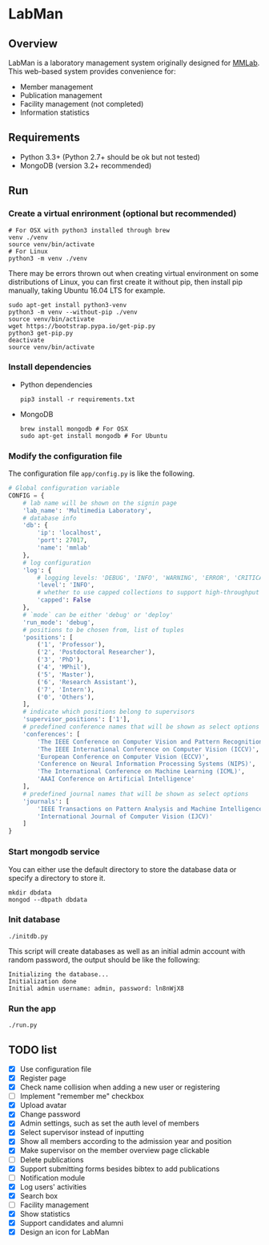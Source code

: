 # LabMan

## Overview
LabMan is a laboratory management system originally designed for [MMLab](http://mmlab.ie.cuhk.edu.hk/). This web-based system provides convenience for:
- Member management
- Publication management
- Facility management (not completed)
- Information statistics

## Requirements
- Python 3.3+ (Python 2.7+ should be ok but not tested)
- MongoDB (version 3.2+ recommended)

## Run
### Create a virtual enrironment (optional but recommended)
``` shell
# For OSX with python3 installed through brew
venv ./venv
source venv/bin/activate
# For Linux
python3 -m venv ./venv
```
There may be errors thrown out when creating virtual environment on some distributions of Linux, you can first create it without pip, then install pip manually, taking Ubuntu 16.04 LTS for example.
``` shell
sudo apt-get install python3-venv
python3 -m venv --without-pip ./venv
source venv/bin/activate
wget https://bootstrap.pypa.io/get-pip.py
python3 get-pip.py
deactivate
source venv/bin/activate
```

### Install dependencies
- Python dependencies

    ``` shell
    pip3 install -r requirements.txt
    ```

- MongoDB

    ``` shell
    brew install mongodb # For OSX
    sudo apt-get install mongodb # For Ubuntu
    ```

### Modify the configuration file
The configuration file `app/config.py` is like the following.
``` python
# Global configuration variable
CONFIG = {
    # lab name will be shown on the signin page
    'lab_name': 'Multimedia Laboratory',
    # database info
    'db': {
        'ip': 'localhost',
        'port': 27017,
        'name': 'mmlab'
    },
    # log configuration
    'log': {
        # logging levels: 'DEBUG', 'INFO', 'WARNING', 'ERROR', 'CRITICAL'
        'level': 'INFO',
        # whether to use capped collections to support high-throughput operations
        'capped': False
    },
    # `mode` can be either 'debug' or 'deploy'
    'run_mode': 'debug',
    # positions to be chosen from, list of tuples
    'positions': [
        ('1', 'Professor'),
        ('2', 'Postdoctoral Researcher'),
        ('3', 'PhD'),
        ('4', 'MPhil'),
        ('5', 'Master'),
        ('6', 'Research Assistant'),
        ('7', 'Intern'),
        ('0', 'Others'),
    ],
    # indicate which positions belong to supervisors
    'supervisor_positions': ['1'],
    # predefined conference names that will be shown as select options
    'conferences': [
        'The IEEE Conference on Computer Vision and Pattern Recognition (CVPR)',
        'The IEEE International Conference on Computer Vision (ICCV)',
        'European Conference on Computer Vision (ECCV)',
        'Conference on Neural Information Processing Systems (NIPS)',
        'The International Conference on Machine Learning (ICML)',
        'AAAI Conference on Artificial Intelligence'
    ],
    # predefined journal names that will be shown as select options
    'journals': [
        'IEEE Transactions on Pattern Analysis and Machine Intelligence (PAMI)',
        'International Journal of Computer Vision (IJCV)'
    ]
}
```

### Start mongodb service
You can either use the default directory to store the database data or specify a directory to store it.
``` shell
mkdir dbdata
mongod --dbpath dbdata
```

### Init database
``` shell
./initdb.py
```
This script will create databases as well as an initial admin account with random password, the output should be like the following:
```
Initializing the database...
Initialization done
Initial admin username: admin, password: ln8nWjX8
```

### Run the app
``` shell
./run.py
```

## TODO list
- [x] Use configuration file
- [x] Register page
- [x] Check name collision when adding a new user or registering
- [ ] Implement "remember me" checkbox
- [x] Upload avatar
- [x] Change password
- [x] Admin settings, such as set the auth level of members
- [x] Select supervisor instead of inputting
- [x] Show all members according to the admission year and position
- [x] Make supervisor on the member overview page clickable
- [ ] Delete publications
- [x] Support submitting forms besides bibtex to add publications
- [ ] Notification module
- [x] Log users' activities
- [x] Search box
- [ ] Facility management
- [x] Show statistics
- [x] Support candidates and alumni
- [x] Design an icon for LabMan
